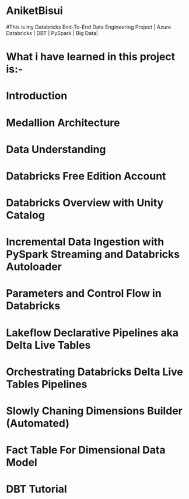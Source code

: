 # AniketBisui
#This is my Databricks End-To-End Data Engineering Project | Azure Databricks | DBT | PySpark | Big Data|


# What i have learned in  this project is:-
# Introduction
# Medallion Architecture
# Data Understanding
# Databricks Free Edition Account
# Databricks Overview with Unity Catalog
# Incremental Data Ingestion with PySpark Streaming   and  Databricks Autoloader
# Parameters and Control Flow in Databricks
# Lakeflow Declarative Pipelines aka Delta Live Tables
# Orchestrating Databricks Delta Live Tables Pipelines 
# Slowly Chaning Dimensions Builder (Automated)
# Fact Table For Dimensional Data Model 

# DBT Tutorial
